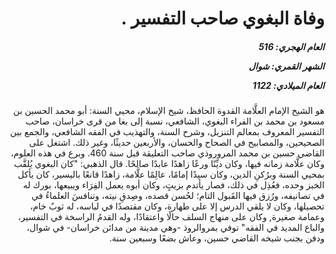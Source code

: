 <h1 dir="rtl">وفاة البغوي صاحب التفسير .</h1>

<h5 dir="rtl">العام الهجري:  516

الشهر القمري: شوال

العام الميلادي: 1122</h5>

<p dir="rtl">هو الشيخ الإمام العلَّامة القدوة الحافظ، شيخ الإسلام، محيي السنة: أبو محمد الحسين بن مسعود بن محمد بن الفراء البغوي، الشافعي، نسبة إلى بغا من قرى خراسان، صاحب التفسير المعروف بمعالم التنزيل، وشرح السنة، والتهذيب في الفقه الشافعي، والجمع بين الصحيحين، والمصابيح في الصحاح والحسان، والأربعين حديثًا، وغير ذلك. اشتغل على القاضي حسين بن محمد المروروذي صاحب التعليقة قبل سنة 460. وبرع في هذه العلوم، وكان علَّامة زمانه فيها، وكان ديِّنًا ورعًا زاهدًا عابدًا صالحًا. قال الذهبي: "كان البغوي يُلقَّب بمحيي السنة وبرُكنِ الدين، وكان سيدًا إمامًا، عالِمًا علَّامة، زاهدًا قانعًا باليسير، كان يأكل الخبز وحده، فعُذِل في ذلك، فصار يأتدم بزيتٍ، وكان أبوه يعمل الفِرَاء ويبيعها، بورك له في تصانيفه، ورُزق فيها القَبول التام؛ لحُسن قصده، وصِدقِ نيته، وتنافسَ العلماءُ في تحصيلها، وكان لا يلقي الدرس إلا على طهارة، وكان مقتصدًا في لباسه، له ثوبٌ خام، وعمامة صغيرة, وكان على منهاج السلف حالًا واعتقادًا، وله القدمُ الراسخة في التفسير، والباع المديد في الفقه" توفي بمروالروذ -وهي مدينة من مدائن خراسان- في شوال، ودفن بجنب شيخه القاضي حسين، وعاش بضعًا وسبعين سنة.</p></br>

